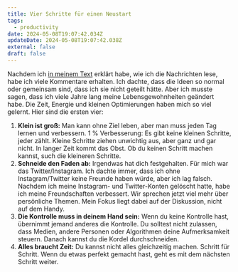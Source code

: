 ```yaml
---
title: Vier Schritte für einen Neustart
tags:
  - productivity
date: 2024-05-08T19:07:42.034Z
updateDate: 2024-05-08T19:07:42.038Z
external: false
draft: false
---
```


Nachdem ich [in meinem Text](/journal/consuming-news-weekly/) erklärt habe, wie ich die Nachrichten lese, habe ich viele Kommentare erhalten. Ich dachte, dass die Ideen so normal oder gemeinsam sind, dass ich sie nicht geteilt hätte. Aber ich musste sagen, dass ich viele Jahre lang meine Lebensgewohnheiten geändert habe. Die Zeit, Energie und kleinen Optimierungen haben mich so viel gelernt. Hier sind die ersten vier:

1. **Klein ist groß:** Man kann ohne Ziel leben, aber man muss jeden Tag lernen und verbessern. 1 % Verbesserung: Es gibt keine kleinen Schritte, jeder zählt. Kleine Schritte ziehen unwichtig aus, aber ganz und gar nicht. In langer Zeit kommt das Obst. Ob du keinen Schritt machen kannst, such die kleineren Schritte.
2. **Schneide den Faden ab:** Irgendwas hat dich festgehalten. Für mich war das Twitter/Instagram. Ich dachte immer, dass ich ohne Instagram/Twitter keine Freunde haben würde, aber ich lag falsch. Nachdem ich meine Instagram- und Twitter-Konten gelöscht hatte, habe ich meine Freundschaften verbessert. Wir sprechen jetzt viel mehr über persönliche Themen. Mein Fokus liegt dabei auf der Diskussion, nicht auf dem Handy.
3. **Die Kontrolle muss in deinem Hand sein:** Wenn du keine Kontrolle hast, übernimmt jemand anderes die Kontrolle. Du solltest nicht zulassen, dass Medien, andere Personen oder Algorithmen deine Aufmerksamkeit steuern. Danach kannst du die Kordel durchschneiden.
4. **Alles braucht Zeit:** Du kannst nicht alles gleichzeitig machen. Schritt für Schritt. Wenn du etwas perfekt gemacht hast, geht es mit dem nächsten Schritt weiter.
